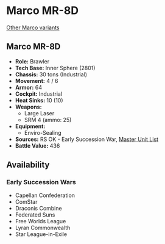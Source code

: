 # Marco MR-8D

[Other Marco variants](../marco.md)

## Marco MR-8D
- **Role:** Brawler
- **Tech Base:** Inner Sphere (2801)
- **Chassis:** 30 tons (Industrial)
- **Movement:** 4 / 6
- **Armor:** 64
- **Cockpit:** Industrial
- **Heat Sinks:** 10 (10)
- **Weapons:**
  - Large Laser
  - SRM 4 (ammo: 25)
- **Equipment:**
  - Enviro-Sealing
- **Sources:** RS OK - Early Succession War, [Master Unit List](http://masterunitlist.info/Unit/Details/2073/marco-mr-8d)
- **Battle Value:** 436

## Availability

### Early Succession Wars
- Capellan Confederation
- ComStar
- Draconis Combine
- Federated Suns
- Free Worlds League
- Lyran Commonwealth
- Star League-in-Exile

